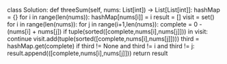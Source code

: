 
class Solution:
    def threeSum(self, nums: List[int]) -> List[List[int]]:
        hashMap = {}
        for i in range(len(nums)):
            hashMap[nums[i]] = i
        result = []
        visit = set()
        for i in range(len(nums)):
            for j in range(i+1,len(nums)):
                complete = 0 -(nums[i] + nums[j])
                if tuple(sorted([complete,nums[i],nums[j]])) in visit:
                    continue
                visit.add(tuple(sorted([complete,nums[i],nums[j]])))
                third = hashMap.get(complete)
                if third != None and third != i and third != j:
                    result.append(([complete,nums[i],nums[j]]))
        return result
